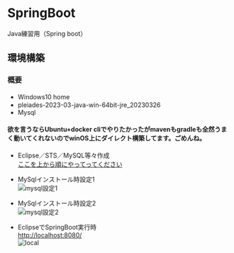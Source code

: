 # SpringBoot
Java練習用（Spring boot）

## 環境構築
### 概要
- Windows10 home　
- pleiades-2023-03-java-win-64bit-jre_20230326
- Mysql
#### 欲を言うならUbuntu+docker cliでやりたかったがmavenもgradleも全然うまく動いてくれないのでwinOS上にダイレクト構築してます。ごめんね。

- Eclipse／STS／MySQL等々作成  
[ここを上から順にやってってください](https://medium-company.com/spring-boot%E7%92%B0%E5%A2%83%E6%A7%8B%E7%AF%89/)  

- MySqlインストール時設定1  
![mysql設定1](img/newPJ_init.png"")

- MySqlインストール時設定2  
![mysql設定2](img/newPJ_init02.png"")


- EclipseでSpringBoot実行時  
[http://localhost:8080/](http://localhost:8080/)  
![local](img/hello.png"")
